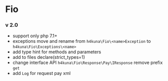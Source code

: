 # Fio

### v 2.0
- support only php 7.1+
- exceptions move and rename from `h4kuna\Fio\<name>Exception` to `h4kuna\Fio\Exceptions\<name>`
- add type hint for methods and parameters
- add to files declare(strict_types=1)
- change interface API `h4kuna\Fio\Response\Pay\IResponse` remove prefix `get` 
- add `Log` for request pay xml 